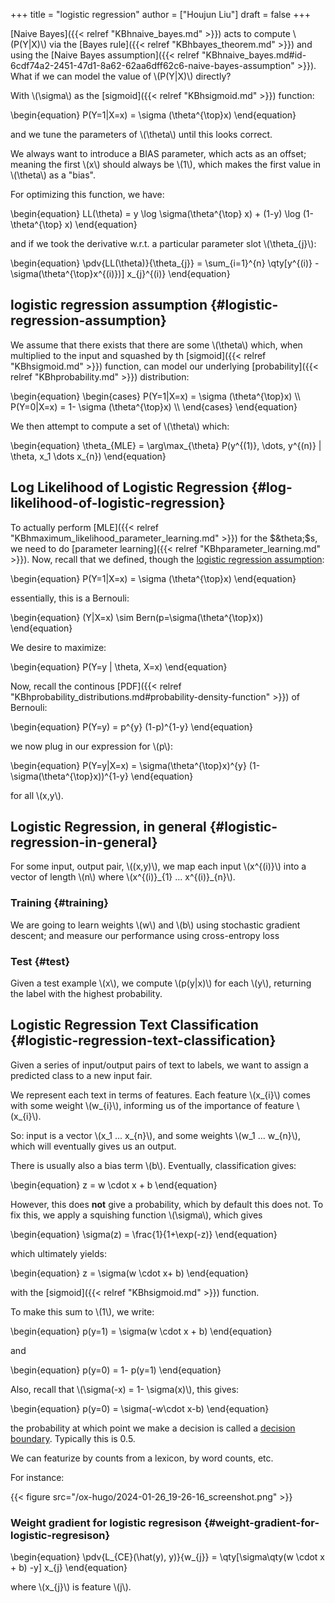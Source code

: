 +++
title = "logistic regression"
author = ["Houjun Liu"]
draft = false
+++

[Naive Bayes]({{< relref "KBhnaive_bayes.md" >}}) acts to compute \\(P(Y|X)\\) via the [Bayes rule]({{< relref "KBhbayes_theorem.md" >}}) and using the [Naive Bayes assumption]({{< relref "KBhnaive_bayes.md#id-6cdf74a2-2451-47d1-8a62-62aa6dff62c6-naive-bayes-assumption" >}}). What if we can model the value of \\(P(Y|X)\\) directly?

With \\(\sigma\\) as the [sigmoid]({{< relref "KBhsigmoid.md" >}}) function:

\begin{equation}
P(Y=1|X=x) = \sigma (\theta^{\top}x)
\end{equation}

and we tune the parameters of \\(\theta\\) until this looks correct.

We always want to introduce a BIAS parameter, which acts as an offset; meaning the first \\(x\\) should always be \\(1\\), which makes the first value in \\(\theta\\) as a "bias".

For optimizing this function, we have:

\begin{equation}
LL(\theta) = y \log \sigma(\theta^{\top} x) + (1-y) \log (1- \theta^{\top} x)
\end{equation}

and if we took the derivative w.r.t. a particular parameter slot \\(\theta\_{j}\\):

\begin{equation}
\pdv{LL(\theta)}{\theta\_{j}} = \sum\_{i=1}^{n} \qty[y^{(i)} - \sigma(\theta^{\top}x^{(i)})] x\_{j}^{(i)}
\end{equation}


## logistic regression assumption {#logistic-regression-assumption}

We assume that there exists that there are some \\(\theta\\) which, when multiplied to the input and squashed by th [sigmoid]({{< relref "KBhsigmoid.md" >}}) function, can model our underlying [probability]({{< relref "KBhprobability.md" >}}) distribution:

\begin{equation}
\begin{cases}
P(Y=1|X=x) = \sigma (\theta^{\top}x) \\\\
P(Y=0|X=x) = 1- \sigma (\theta^{\top}x) \\\\
\end{cases}
\end{equation}

We then attempt to compute a set of \\(\theta\\) which:

\begin{equation}
\theta\_{MLE} = \arg\max\_{\theta} P(y^{(1)}, \dots, y^{(n)} | \theta, x\_1 \dots x\_{n})
\end{equation}


## Log Likelihood of Logistic Regression {#log-likelihood-of-logistic-regression}

To actually perform [MLE]({{< relref "KBhmaximum_likelihood_parameter_learning.md" >}}) for the $&theta;$s, we need to do [parameter learning]({{< relref "KBhparameter_learning.md" >}}). Now, recall that we defined, though the [logistic regression assumption](#logistic-regression-assumption):

\begin{equation}
P(Y=1|X=x) = \sigma (\theta^{\top}x)
\end{equation}

essentially, this is a Bernouli:

\begin{equation}
(Y|X=x) \sim Bern(p=\sigma(\theta^{\top}x))
\end{equation}

We desire to maximize:

\begin{equation}
P(Y=y | \theta, X=x)
\end{equation}

Now, recall the continous [PDF]({{< relref "KBhprobability_distributions.md#probability-density-function" >}}) of Bernouli:

\begin{equation}
P(Y=y) = p^{y} (1-p)^{1-y}
\end{equation}

we now plug in our expression for \\(p\\):

\begin{equation}
P(Y=y|X=x) = \sigma(\theta^{\top}x)^{y} (1-\sigma(\theta^{\top}x))^{1-y}
\end{equation}

for all \\(x,y\\).


## Logistic Regression, in general {#logistic-regression-in-general}

For some input, output pair, \\((x,y)\\), we map each input \\(x^{(i)}\\)  into a vector of length \\(n\\) where \\(x^{(i)}\_{1} ...  x^{(i)}\_{n}\\).


### Training {#training}

We are going to learn weights \\(w\\) and \\(b\\) using stochastic gradient descent; and measure our performance using cross-entropy loss


### Test {#test}

Given a test example \\(x\\), we compute \\(p(y|x)\\) for each \\(y\\), returning the label with the highest probability.


## Logistic Regression Text Classification {#logistic-regression-text-classification}

Given a series of input/output pairs of text to labels, we want to assign a predicted class to a new input fair.

We represent each text in terms of features. Each feature \\(x\_{i}\\) comes with some weight \\(w\_{i}\\), informing us of the importance of feature \\(x\_{i}\\).

So: input is a vector \\(x\_1 ... x\_{n}\\), and some weights \\(w\_1 ... w\_{n}\\), which will eventually gives us an output.

There is usually also a bias term \\(b\\). Eventually, classification gives:

\begin{equation}
z = w \cdot x + b
\end{equation}

However, this does **not** give a probability, which by default this does not. To fix this, we apply a squishing function \\(\sigma\\), which gives

\begin{equation}
\sigma(z) = \frac{1}{1+\exp(-z)}
\end{equation}

which ultimately yields:

\begin{equation}
z = \sigma(w \cdot x+ b)
\end{equation}

with the [sigmoid]({{< relref "KBhsigmoid.md" >}}) function.

To make this sum to \\(1\\), we write:

\begin{equation}
p(y=1) = \sigma(w \cdot x + b)
\end{equation}

and

\begin{equation}
p(y=0) = 1- p(y=1)
\end{equation}

Also, recall that \\(\sigma(-x) = 1- \sigma(x)\\), this gives:

\begin{equation}
p(y=0) = \sigma(-w\cdot x-b)
\end{equation}

the probability at which point we make a decision is called a [decision boundary](#logistic-regression-text-classification). Typically this is 0.5.

We can featurize by counts from a lexicon, by word counts, etc.

For instance:

{{< figure src="/ox-hugo/2024-01-26_19-26-16_screenshot.png" >}}


### Weight gradient for logistic regresison {#weight-gradient-for-logistic-regresison}

\begin{equation}
\pdv{L\_{CE}(\hat(y), y)}{w\_{j}} = \qty[\sigma\qty(w \cdot x + b) -y] x\_{j}
\end{equation}

where \\(x\_{j}\\) is feature \\(j\\).
